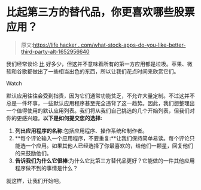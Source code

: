 # 比起第三方的替代品，你更喜欢哪些股票应用？

> 原文:[https://life hacker . com/what-stock-apps-do-you-like-better-third-party-alt-1652956640](https://lifehacker.com/what-stock-apps-do-you-like-better-than-third-party-alt-1652956640)

我们经常谈论 [比](https://lifehacker.com/third-party-apps-that-are-better-than-the-official-coun-1582242852) 好多少，但这并不意味着所有的第一方应用都是垃圾。苹果、微软和谷歌都做出了一些相当出色的东西，所以让我们花点时间来欣赏它们。

Watch

默认应用往往会受到指责，因为它们通常功能贫乏，不允许大量定制。不过这并不总是一件坏事，一些默认应用程序甚至完全违背了这一趋势。因此，我们想整理出一个值得使用的默认应用列表。我们将从我们自己挑选的几个开始列表，但我们对你的更感兴趣。**以下是如何提交您的选择:**

1.  **列出应用程序的名称**:包括应用程序、操作系统和制作者。
2.  **每个评论输入一个应用程序，不要重复:**让我们保持简单易读。每个评论只能选一个应用。如果其他人已经选择了你最喜欢的，给他们一颗星，回复他们的来鼓励他们。
3.  **告诉我们为什么它很棒**:为什么它比第三方替代品更好？它能做的一件其他应用程序做不到的事情是什么？

就这样，让我们开始吧。